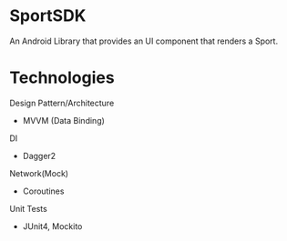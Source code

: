 # SportSDK

An Android Library that provides an UI component that renders a Sport. 

# Technologies

Design Pattern/Architecture
- MVVM (Data Binding)

DI
- Dagger2

Network(Mock)
- Coroutines

Unit Tests
- JUnit4, Mockito
